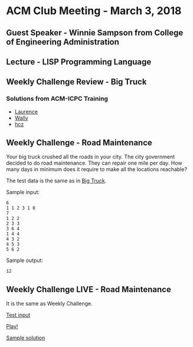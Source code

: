 ACM Club Meeting - March 3, 2018
===

Guest Speaker - Winnie Sampson from College of Engineering Administration
---

Lecture - LISP Programming Language
---

Weekly Challenge Review - Big Truck
---

### Solutions from ACM-ICPC Training

* [Laurence](https://github.com/buckeye-cn/ACM_ICPC_Materials/blob/master/solutions/kattis/naq16/bigtruck_laurence.cpp)
* [Wally](https://github.com/buckeye-cn/ACM_ICPC_Materials/blob/master/solutions/kattis/naq16/bigtruck_wally.cpp)
* [hcz](https://github.com/buckeye-cn/ACM_ICPC_Materials/blob/master/solutions/kattis/naq16/bigtruck_hcz.cpp)

Weekly Challenge - Road Maintenance
---

Your big truck crushed all the roads in your city. The city government decided to do road maintenance. They can repair one mile per day. How many days in minimum does it require to make all the locations reachable?

The test data is the same as in [Big Truck](https://open.kattis.com/problems/bigtruck).

Sample input:

```
6
1 1 2 3 1 0
7
1 2 2
2 3 3
3 6 4
1 4 4
4 3 2
4 5 3
5 6 2
```

Sample output:

```
12
```

Weekly Challenge LIVE - Road Maintenance
---

It is the same as Weekly Challenge.

[Test input](Road-Maintenance.in)

[Play!](https://docs.google.com/forms/d/e/1FAIpQLSfy5l2adCrmsna-bArzsImyiVf5pod2y5RF3xuxkxNP-G3B7w/viewform)

[Sample solution](Road-Maintenance.cpp)
